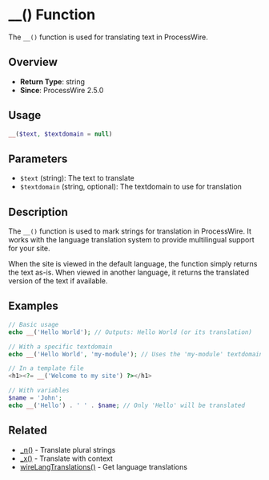 # __() Function

The `__()` function is used for translating text in ProcessWire.

## Overview

- **Return Type**: string
- **Since**: ProcessWire 2.5.0

## Usage

```php
__($text, $textdomain = null)
```

## Parameters

- `$text` (string): The text to translate
- `$textdomain` (string, optional): The textdomain to use for translation

## Description

The `__()` function is used to mark strings for translation in ProcessWire. It works with the language translation system to provide multilingual support for your site.

When the site is viewed in the default language, the function simply returns the text as-is. When viewed in another language, it returns the translated version of the text if available.

## Examples

```php
// Basic usage
echo __('Hello World'); // Outputs: Hello World (or its translation)

// With a specific textdomain
echo __('Hello World', 'my-module'); // Uses the 'my-module' textdomain

// In a template file
<h1><?= __('Welcome to my site') ?></h1>

// With variables
$name = 'John';
echo __('Hello') . ' ' . $name; // Only 'Hello' will be translated
```

## Related

- [_n()](./n.md) - Translate plural strings
- [_x()](./x.md) - Translate with context
- [wireLangTranslations()](./wirelangtranslations.md) - Get language translations
